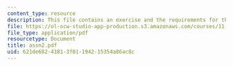 ```yaml
---
content_type: resource
description: This file contains an exercise and the requirements for the exercise.
file: https://ol-ocw-studio-app-production.s3.amazonaws.com/courses/11-001j-introduction-to-urban-design-and-development-spring-2006/621de68241813f01194215354a86ac8c_assn2.pdf
file_type: application/pdf
resourcetype: Document
title: assn2.pdf
uid: 621de682-4181-3f01-1942-15354a86ac8c
---
```


